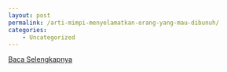 ```yaml
---
layout: post
permalink: /arti-mimpi-menyelamatkan-orang-yang-mau-dibunuh/
categories:
    - Uncategorized
---
```


[Baca Selengkapnya](/06)